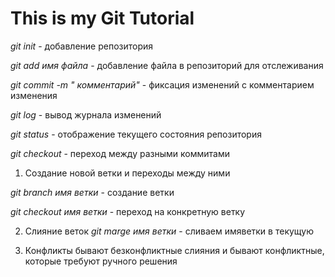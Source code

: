 # This is my Git  Tutorial 

*git init* - добавление репозитория

*git add имя файла* - добавление файла в репозиторий для отслеживания

*git commit -m " комментарий"* - фиксация изменений с комментарием изменения

*git log* - вывод журнала изменений

*git status* - отображение текущего состояния репозитория

*git checkout* - переход между разными коммитами

1. Создание новой ветки и переходы между ними

*git branch имя ветки* - создание ветки

*git checkout имя ветки* - переход на конкретную ветку

2. Слияние веток
*git marge имя ветки* - сливаем имяветки в текущую 

3. Конфликты
бывают безконфликтные слияния и бывают конфликтные, которые требуют ручного решения
